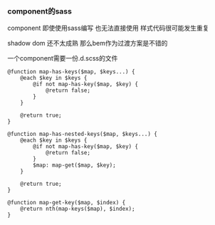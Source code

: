 ### component的sass

component 即使使用sass编写 也无法直接使用 样式代码很可能发生重复

shadow dom 还不太成熟 那么bem作为过渡方案是不错的

一个component需要一份.d.scss的文件

```
@function map-has-keys($map, $keys...) {
    @each $key in $keys {
        @if not map-has-key($map, $key) {
            @return false;
        }
    }

    @return true;
}

@function map-has-nested-keys($map, $keys...) {
    @each $key in $keys {
        @if not map-has-key($map, $key) {
            @return false;
        }
        $map: map-get($map, $key);
    }

    @return true;
}

@function map-get-key($map, $index) {
    @return nth(map-keys($map), $index);
}
```
